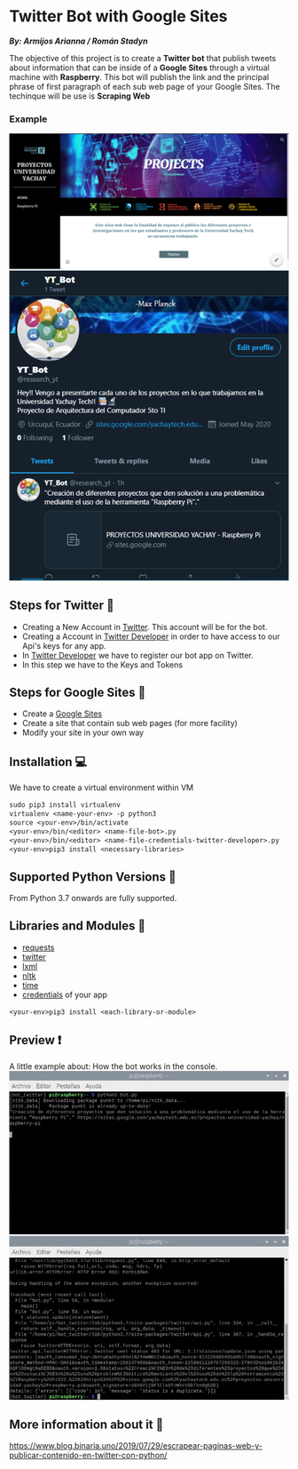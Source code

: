 # Twitter Bot with Google Sites

***By: Armijos Arianna / Román Stadyn***

The objective of this project is to create a **Twitter bot** that publish tweets about information that can be inside of a 
**Google Sites** through a virtual machine with **Raspberry**.
This bot will publish the link and the principal phrase of first paragraph of each sub web page of your Google Sites.
The techinque will be use is **Scraping Web**

### Example
![](/Pictures/Capture_google_sites.png)
![](/Pictures/Capture_twitter_bot.png)

## Steps for Twitter :feet: 
* Creating a New Account in [Twitter](https://twitter.com/). This account will be for the bot.
* Creating a Account in [Twitter Developer](https://developer.twitter.com/en) in order to have access to our Api's keys for any app.
* In [Twitter Developer](https://developer.twitter.com/en) we have to register our bot app on Twitter.
* In this step we have to the Keys and Tokens 

## Steps for Google Sites :feet:
* Create a [Google Sites](https://sites.google.com/new)
* Create a site that contain sub web pages (for more facility)
* Modify your site in your own way

## Installation :computer:
We have to create a virtual environment within VM
```
sudo pip3 install virtualenv
virtualenv <name-your-env> -p python3
source <your-env>/bin/activate
<your-env>/bin/<editor> <name-file-bot>.py
<your-env>/bin/<editor> <name-file-credentials-twitter-developer>.py
<your-env>pip3 install <necessary-libraries>

```

## Supported Python Versions :snake:
From Python 3.7 onwards are fully supported.

## Libraries and Modules :page_facing_up:
* [requests](https://pypi.org/project/requests/)
* [twitter](https://pypi.org/project/twitter/)
* [lxml](https://lxml.de/lxmlhtml.html)
* [nltk](https://www.nltk.org/)
* [time](https://docs.python.org/3/library/time.html)
* [credentials](https://developer.twitter.com/en) of your app 
```
<your-env>pip3 install <each-library-or-module>
```
## Preview :exclamation:
A little example about: How the bot works in the console.
![](/Pictures/preview_1.jpeg)
![](/Pictures/preview_2.jpeg)

## More information about it :file_folder:
https://www.blog.binaria.uno/2019/07/29/escrapear-paginas-web-y-publicar-contenido-en-twitter-con-python/
